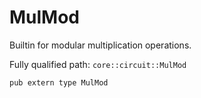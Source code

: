 # MulMod

Builtin for modular multiplication operations.

Fully qualified path: `core::circuit::MulMod`

<pre><code class="language-rust">pub extern type MulMod</code></pre>

